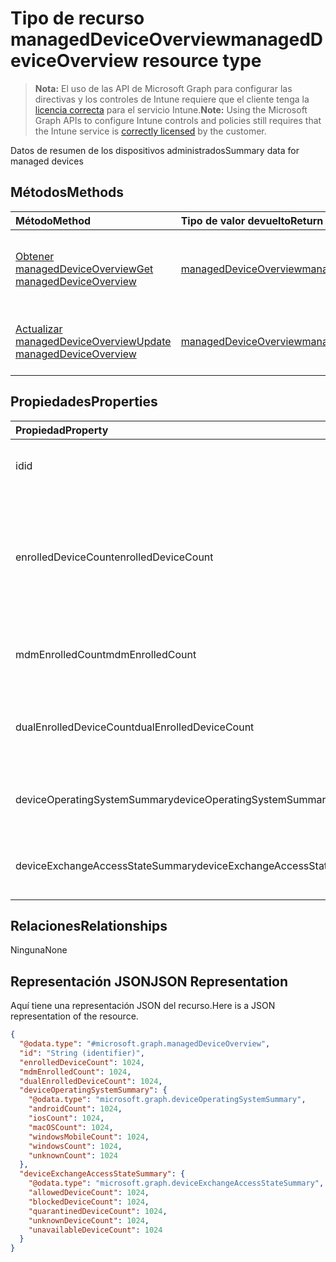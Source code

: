 # <a name="manageddeviceoverview-resource-type"></a><span data-ttu-id="8acd2-101">Tipo de recurso managedDeviceOverview</span><span class="sxs-lookup"><span data-stu-id="8acd2-101">managedDeviceOverview resource type</span></span>

> <span data-ttu-id="8acd2-102">**Nota:** El uso de las API de Microsoft Graph para configurar las directivas y los controles de Intune requiere que el cliente tenga la [licencia correcta](https://go.microsoft.com/fwlink/?linkid=839381) para el servicio Intune.</span><span class="sxs-lookup"><span data-stu-id="8acd2-102">**Note:** Using the Microsoft Graph APIs to configure Intune controls and policies still requires that the Intune service is [correctly licensed](https://go.microsoft.com/fwlink/?linkid=839381) by the customer.</span></span>

<span data-ttu-id="8acd2-103">Datos de resumen de los dispositivos administrados</span><span class="sxs-lookup"><span data-stu-id="8acd2-103">Summary data for managed devices</span></span>
## <a name="methods"></a><span data-ttu-id="8acd2-104">Métodos</span><span class="sxs-lookup"><span data-stu-id="8acd2-104">Methods</span></span>
|<span data-ttu-id="8acd2-105">Método</span><span class="sxs-lookup"><span data-stu-id="8acd2-105">Method</span></span>|<span data-ttu-id="8acd2-106">Tipo de valor devuelto</span><span class="sxs-lookup"><span data-stu-id="8acd2-106">Return Type</span></span>|<span data-ttu-id="8acd2-107">Descripción</span><span class="sxs-lookup"><span data-stu-id="8acd2-107">Description</span></span>|
|:---|:---|:---|
|[<span data-ttu-id="8acd2-108">Obtener managedDeviceOverview</span><span class="sxs-lookup"><span data-stu-id="8acd2-108">Get managedDeviceOverview</span></span>](../api/intune_devices_manageddeviceoverview_get.md)|[<span data-ttu-id="8acd2-109">managedDeviceOverview</span><span class="sxs-lookup"><span data-stu-id="8acd2-109">managedDeviceOverview</span></span>](../resources/intune_devices_manageddeviceoverview.md)|<span data-ttu-id="8acd2-110">Lea las propiedades y las relaciones del objeto [managedDeviceOverview](../resources/intune_devices_manageddeviceoverview.md).</span><span class="sxs-lookup"><span data-stu-id="8acd2-110">Read properties and relationships of the [managedDeviceOverview](../resources/intune_devices_manageddeviceoverview.md) object.</span></span>|
|[<span data-ttu-id="8acd2-111">Actualizar managedDeviceOverview</span><span class="sxs-lookup"><span data-stu-id="8acd2-111">Update managedDeviceOverview</span></span>](../api/intune_devices_manageddeviceoverview_update.md)|[<span data-ttu-id="8acd2-112">managedDeviceOverview</span><span class="sxs-lookup"><span data-stu-id="8acd2-112">managedDeviceOverview</span></span>](../resources/intune_devices_manageddeviceoverview.md)|<span data-ttu-id="8acd2-113">Actualice las propiedades de un objeto [managedDeviceOverview](../resources/intune_devices_manageddeviceoverview.md).</span><span class="sxs-lookup"><span data-stu-id="8acd2-113">Update the properties of a [managedDeviceOverview](../resources/intune_devices_manageddeviceoverview.md) object.</span></span>|

## <a name="properties"></a><span data-ttu-id="8acd2-114">Propiedades</span><span class="sxs-lookup"><span data-stu-id="8acd2-114">Properties</span></span>
|<span data-ttu-id="8acd2-115">Propiedad</span><span class="sxs-lookup"><span data-stu-id="8acd2-115">Property</span></span>|<span data-ttu-id="8acd2-116">Tipo</span><span class="sxs-lookup"><span data-stu-id="8acd2-116">Type</span></span>|<span data-ttu-id="8acd2-117">Descripción</span><span class="sxs-lookup"><span data-stu-id="8acd2-117">Description</span></span>|
|:---|:---|:---|
|<span data-ttu-id="8acd2-118">id</span><span class="sxs-lookup"><span data-stu-id="8acd2-118">id</span></span>|<span data-ttu-id="8acd2-119">cadena</span><span class="sxs-lookup"><span data-stu-id="8acd2-119">String</span></span>|<span data-ttu-id="8acd2-120">Identificador único del resumen</span><span class="sxs-lookup"><span data-stu-id="8acd2-120">Unique Identifier for the summary</span></span>|
|<span data-ttu-id="8acd2-121">enrolledDeviceCount</span><span class="sxs-lookup"><span data-stu-id="8acd2-121">enrolledDeviceCount</span></span>|<span data-ttu-id="8acd2-122">Int32</span><span class="sxs-lookup"><span data-stu-id="8acd2-122">Int32</span></span>|<span data-ttu-id="8acd2-123">Número total de dispositivos inscritos.</span><span class="sxs-lookup"><span data-stu-id="8acd2-123">Total enrolled device count.</span></span> <span data-ttu-id="8acd2-124">No incluye equipos administrados mediante el agente de PC de Intune</span><span class="sxs-lookup"><span data-stu-id="8acd2-124">Does not include PC devices managed via Intune PC Agent</span></span>|
|<span data-ttu-id="8acd2-125">mdmEnrolledCount</span><span class="sxs-lookup"><span data-stu-id="8acd2-125">mdmEnrolledCount</span></span>|<span data-ttu-id="8acd2-126">Int32</span><span class="sxs-lookup"><span data-stu-id="8acd2-126">Int32</span></span>|<span data-ttu-id="8acd2-127">El número de dispositivos inscritos en MDM</span><span class="sxs-lookup"><span data-stu-id="8acd2-127">The number of devices enrolled in MDM</span></span>|
|<span data-ttu-id="8acd2-128">dualEnrolledDeviceCount</span><span class="sxs-lookup"><span data-stu-id="8acd2-128">dualEnrolledDeviceCount</span></span>|<span data-ttu-id="8acd2-129">Int32</span><span class="sxs-lookup"><span data-stu-id="8acd2-129">Int32</span></span>|<span data-ttu-id="8acd2-130">El número de dispositivos inscritos tanto en MDM como EAS</span><span class="sxs-lookup"><span data-stu-id="8acd2-130">The number of devices enrolled in both MDM and EAS</span></span>|
|<span data-ttu-id="8acd2-131">deviceOperatingSystemSummary</span><span class="sxs-lookup"><span data-stu-id="8acd2-131">deviceOperatingSystemSummary</span></span>|[<span data-ttu-id="8acd2-132">deviceOperatingSystemSummary</span><span class="sxs-lookup"><span data-stu-id="8acd2-132">deviceOperatingSystemSummary</span></span>](../resources/intune_devices_deviceoperatingsystemsummary.md)|<span data-ttu-id="8acd2-133">Resumen de sistemas operativos de dispositivos.</span><span class="sxs-lookup"><span data-stu-id="8acd2-133">Device operating system summary.</span></span>|
|<span data-ttu-id="8acd2-134">deviceExchangeAccessStateSummary</span><span class="sxs-lookup"><span data-stu-id="8acd2-134">deviceExchangeAccessStateSummary</span></span>|[<span data-ttu-id="8acd2-135">deviceExchangeAccessStateSummary</span><span class="sxs-lookup"><span data-stu-id="8acd2-135">deviceExchangeAccessStateSummary</span></span>](../resources/intune_devices_deviceexchangeaccessstatesummary.md)|<span data-ttu-id="8acd2-136">Distribución del estado de acceso de Exchange en Intune</span><span class="sxs-lookup"><span data-stu-id="8acd2-136">Distribution of Exchange Access State in Intune</span></span>|

## <a name="relationships"></a><span data-ttu-id="8acd2-137">Relaciones</span><span class="sxs-lookup"><span data-stu-id="8acd2-137">Relationships</span></span>
<span data-ttu-id="8acd2-138">Ninguna</span><span class="sxs-lookup"><span data-stu-id="8acd2-138">None</span></span>
## <a name="json-representation"></a><span data-ttu-id="8acd2-139">Representación JSON</span><span class="sxs-lookup"><span data-stu-id="8acd2-139">JSON Representation</span></span>
<span data-ttu-id="8acd2-140">Aquí tiene una representación JSON del recurso.</span><span class="sxs-lookup"><span data-stu-id="8acd2-140">Here is a JSON representation of the resource.</span></span>
<!-- {
  "blockType": "resource",
  "keyProperty": "id",
  "@odata.type": "microsoft.graph.managedDeviceOverview"
}
-->
``` json
{
  "@odata.type": "#microsoft.graph.managedDeviceOverview",
  "id": "String (identifier)",
  "enrolledDeviceCount": 1024,
  "mdmEnrolledCount": 1024,
  "dualEnrolledDeviceCount": 1024,
  "deviceOperatingSystemSummary": {
    "@odata.type": "microsoft.graph.deviceOperatingSystemSummary",
    "androidCount": 1024,
    "iosCount": 1024,
    "macOSCount": 1024,
    "windowsMobileCount": 1024,
    "windowsCount": 1024,
    "unknownCount": 1024
  },
  "deviceExchangeAccessStateSummary": {
    "@odata.type": "microsoft.graph.deviceExchangeAccessStateSummary",
    "allowedDeviceCount": 1024,
    "blockedDeviceCount": 1024,
    "quarantinedDeviceCount": 1024,
    "unknownDeviceCount": 1024,
    "unavailableDeviceCount": 1024
  }
}
```



